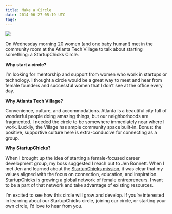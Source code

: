 ```yaml
---
title: Make a Circle
date: 2014-06-27 05:19 UTC
tags:
---
```


<img src="https://pbs.twimg.com/media/Bq-4t_1IYAEq2gl.jpg:large"/>
	
On Wednesday morning 20 women (and one baby human!) met in the community room at the Atlanta Tech Village to talk about starting something: a StartupChicks Circle.

**Why start a circle?**

I’m looking for mentorship and support from women who work in startups or technology. I thought a circle would be a great way to meet and hear from female founders and successful women that I don’t see at the office every day.

**Why Atlanta Tech Village?**

Convenience, culture, and accommodations. Atlanta is a beautiful city full of wonderful people doing amazing things, but our neighborhoods are fragmented. I needed the circle to be somewhere immediately near where I work. Luckily, the Village has ample community space built-in. Bonus: the positive, supportive culture here is extra-conducive for connecting as a group.

**Why StartupChicks?**

When I brought up the idea of starting a female-focused career development group, my boss suggested I reach out to Jen Bonnett. When I met Jen and learned about the [StartupChicks mission](http://startupchicks.org/about/), it was clear that my values aligned with the focus on connection, education, and inspiration. StartupChicks is growing a global network of female entrepreneurs. I want to be a part of that network and take advantage of existing resources.

I’m excited to see how this circle will grow and develop. If you’re interested in learning about our StartupChicks circle, joining our circle, or starting your own circle, I’d love to hear from you.

